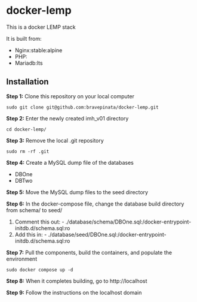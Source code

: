 # docker-lemp
This is a docker LEMP stack

It is built from:
* Nginx:stable:alpine
* PHP:
* Mariadb:lts

##  Installation
 
<strong>Step 1:</strong> Clone this repository on your local computer
```shell
sudo git clone git@github.com:bravepinata/docker-lemp.git
```

<strong>Step 2:</strong> Enter the newly created imh_v01 directory
```shell
cd docker-lemp/
```

<strong>Step 3:</strong> Remove the local .git repository
```shell
sudo rm -rf .git
```

<strong>Step 4:</strong> Create a MySQL dump file of the databases
* DBOne
* DBTwo

<strong>Step 5:</strong> Move the MySQL dump files to the seed directory

<strong>Step 6:</strong> In the docker-compose file, change the database build directory from schema/ to seed/ 
1. Comment this out: - ./database/schema/DBOne.sql:/docker-entrypoint-initdb.d/schema.sql:ro
2. Add this in: - ./database/seed/DBOne.sql:/docker-entrypoint-initdb.d/schema.sql:ro

<strong>Step 7:</strong> Pull the components, build the containers, and populate the environment
```shell
sudo docker compose up -d
```

<strong>Step 8:</strong> When it completes building, go to http://localhost

<strong>Step 9:</strong> Follow the instructions on the localhost domain
